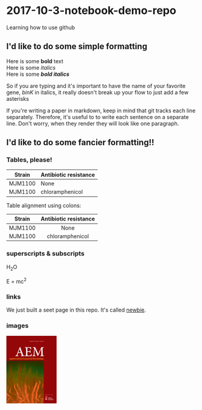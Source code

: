 # 2017-10-3-notebook-demo-repo

Learning how to use github

## I'd like to do some simple formatting

Here is some **bold** text  
Here is some *italics*  
Here is some ***bold italics***  

So if you are typing and it's important to have the name of your favorite gene, *binK* in italics, it really doesn't break up your flow to just add a few asterisks

If you're writing a paper in markdown, keep in mind that git tracks each line separately.
Therefore, it's useful to to write each sentence on a separate line. 
Don't worry, when they render they will look like one paragraph.

## I'd like to do some fancier formatting!!

### Tables, please!

Strain | Antibiotic resistance
-------|----------------------
MJM1100| None
MJM1100| chloramphenicol

Table alignment using colons: 

Strain | Antibiotic resistance
:-------:|:----------------------:
MJM1100| None
MJM1100| chloramphenicol


### superscripts & subscripts


H<sub>2</sub>O

E = mc<sup>2</sup>

### links

We just built a seet page in this repo. It's called [newbie](newbie.md). 

### images

![AEM cover](2015-AEM-Small.gif)
